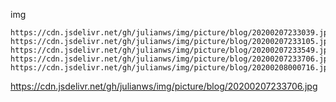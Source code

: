 img

```
https://cdn.jsdelivr.net/gh/julianws/img/picture/blog/20200207233039.jpg
https://cdn.jsdelivr.net/gh/julianws/img/picture/blog/20200207233105.jpg
https://cdn.jsdelivr.net/gh/julianws/img/picture/blog/20200207233549.jpg
https://cdn.jsdelivr.net/gh/julianws/img/picture/blog/20200207233706.jpg
https://cdn.jsdelivr.net/gh/julianws/img/picture/blog/20200208000716.jpg

```

https://cdn.jsdelivr.net/gh/julianws/img/picture/blog/20200207233706.jpg

